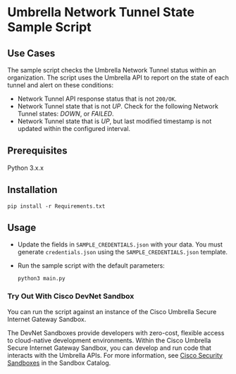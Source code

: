 # Umbrella Network Tunnel State Sample Script

## Use Cases

The sample script checks the Umbrella Network Tunnel status within an organization. The script uses the Umbrella API to report on the state of each tunnel and alert on these conditions:

* Network Tunnel API response status that is not `200/OK`.
* Network Tunnel state that is not _UP_. Check for the following Network Tunnel states: _DOWN_, or _FAILED_.
* Network Tunnel state that is _UP_, but last modified timestamp is not updated within the configured interval.

## Prerequisites

Python 3.x.x

## Installation

```shell
pip install -r Requirements.txt
```

## Usage

* Update the fields in `SAMPLE_CREDENTIALS.json` with your data. You must generate `credentials.json` using the `SAMPLE_CREDENTIALS.json` template.
* Run the sample script with the default parameters:

  ```shell
  python3 main.py
  ```

### Try Out With Cisco DevNet Sandbox

You can run the script against an instance of the Cisco Umbrella Secure Internet Gateway Sandbox.

The DevNet Sandboxes provide developers with zero-cost, flexible access to cloud-native development environments. Within the Cisco Umbrella Secure Internet Gateway Sandbox, you can develop and run code that interacts with the Umbrella APIs. For more information, see [Cisco Security Sandboxes](https://devnetsandbox.cisco.com/RM/Topology?c=a6f8430c-5b24-439d-b28a-effb42d4c20c) in the Sandbox Catalog.
